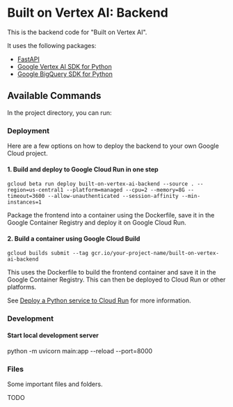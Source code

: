 # Built on Vertex AI: Backend

This is the backend code for "Built on Vertex AI".

It uses the following packages:

- [FastAPI](https://fastapi.tiangolo.com/)
- [Google Vertex AI SDK for Python](https://cloud.google.com/vertex-ai/docs/start/use-vertex-ai-python-sdk#install-vertex-ai-python-sdk)
- [Google BigQuery SDK for Python](https://github.com/googleapis/python-bigquery)

## Available Commands

In the project directory, you can run:

### Deployment

Here are a few options on how to deploy the backend to your own Google Cloud project.

#### 1. Build and deploy to Google Cloud Run in one step

```
gcloud beta run deploy built-on-vertex-ai-backend --source . --region=us-central1 --platform=managed --cpu=2 --memory=8G --timeout=3600 --allow-unauthenticated --session-affinity --min-instances=1
```

Package the frontend into a container using the Dockerfile, save it in the Google Container Registry and deploy it on Google Cloud Run.

#### 2. Build a container using Google Cloud Build

```
gcloud builds submit --tag gcr.io/your-project-name/built-on-vertex-ai-backend
```

This uses the Dockerfile to build the frontend container and save it in the Google Container Registry.
This can then be deployed to Cloud Run or other platforms.

See [Deploy a Python service to Cloud Run](https://cloud.google.com/run/docs/quickstarts/build-and-deploy/deploy-python-service) for more information.

### Development

#### Start local development server

python -m uvicorn main:app --reload --port=8000

### Files

Some important files and folders.

TODO

